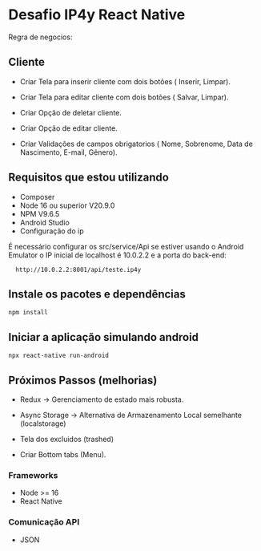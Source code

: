 # Desafio IP4y React Native

Regra de negocios:

## Cliente

- Criar Tela para inserir cliente com dois botões ( Inserir, Limpar).

- Criar Tela para editar cliente com dois botões ( Salvar, Limpar).

- Criar Opção de deletar cliente.

- Criar Opção de editar cliente.

- Criar Validações de campos obrigatorios ( Nome, Sobrenome, Data de Nascimento, E-mail, Gênero).

## Requisitos que estou utilizando

- Composer
- Node 16 ou superior V20.9.0 
- NPM V9.6.5
- Android Studio
- Configuração do ip

É necessário configurar os src/service/Api se estiver usando o Android Emulator o IP inicial de localhost é 10.0.2.2 e a porta do back-end:

```dosini
  http://10.0.2.2:8001/api/teste.ip4y
```

## Instale os pacotes e dependências

`npm install`

## Iniciar a aplicação simulando android

`npx react-native run-android`

## Próximos Passos (melhorias)

- Redux -> Gerenciamento de estado mais robusta.

- Async Storage ->  Alternativa de Armazenamento Local semelhante (localstorage)

- Tela dos excluidos (trashed) 

- Criar Bottom tabs (Menu).

###  Frameworks

- Node >= 16
- React Native

### Comunicação API

- JSON
